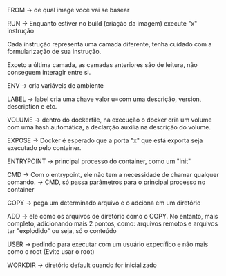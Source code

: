 FROM -> de qual image você vai se basear

RUN -> Enquanto estiver no build (criação da imagem) execute "x" instrução

Cada instrução representa uma camada diferente, tenha cuidado com a formularização de sua instrução.

Exceto a última camada, as camadas anteriores são de leitura, não conseguem interagir entre si.

ENV -> cria variáveis de ambiente

LABEL -> label cria uma chave valor u=com uma descrição, version, description e etc.

VOLUME -> dentro do dockerfile, na execução o docker cria um volume com uma hash automática, a declarção auxilia na descrição do volume.

EXPOSE -> Docker é esperado que a porta "x" que está exporta seja executado pelo container.

ENTRYPOINT -> principal processo do container, como um "init"

CMD -> Com o entrypoint, ele não tem a necessidade de chamar qualquer comando. 
    -> CMD, só passa parâmetros para o principal processo no container

COPY -> pega um determinado arquivo e o adciona em um diretório

ADD -> ele como os arquivos de diretório como o COPY. No entanto, mais completo, adicionando mais 2 pontos, como: arquivos remotos e arquivos tar "explodido" ou seja, só o conteúdo

USER -> pedindo para executar com um usuário expecífico e não mais como o root  (Evite usar o root)

WORKDIR -> diretório default quando for inicializado